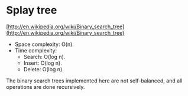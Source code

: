 # Splay tree

[http://en.wikipedia.org/wiki/Binary_search_tree](http://en.wikipedia.org/wiki/Binary_search_tree)

* Space complexity: O(n).
* Time complexity:
    * Search: O(log n).
    * Insert: O(log n).
    * Delete: O(log n).

The binary search trees implemented here are not self-balanced, and all operations are done recursively.
